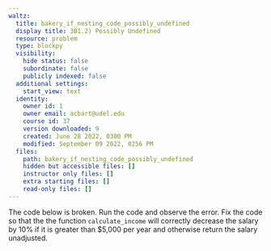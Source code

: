 ```yaml
---
waltz:
  title: bakery_if_nesting_code_possibly_undefined
  display title: 3B1.2) Possibly Undefined
  resource: problem
  type: blockpy
  visibility:
    hide status: false
    subordinate: false
    publicly indexed: false
  additional settings:
    start_view: text
  identity:
    owner id: 1
    owner email: acbart@udel.edu
    course id: 37
    version downloaded: 9
    created: June 28 2022, 0300 PM
    modified: September 09 2022, 0256 PM
  files:
    path: bakery_if_nesting_code_possibly_undefined
    hidden but accessible files: []
    instructor only files: []
    extra starting files: []
    read-only files: []
---
```

The code below is broken. Run the code and observe the error. Fix the code so that the the function <code>calculate_income</code> will correctly decrease the salary by 10% if it is greater than $5,000 per year and otherwise return the salary unadjusted.